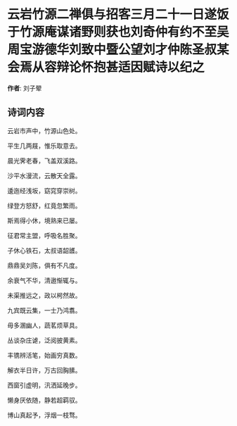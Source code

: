 # 云岩竹源二禅俱与招客三月二十一日遂饭于竹源庵谋诸野则获也刘奇仲有约不至吴周宝游德华刘致中暨公望刘才仲陈圣叔某会焉从容辩论怀抱甚适因赋诗以纪之

**作者**: 刘子翚

## 诗词内容

云岩市声中，竹源山色处。

平生几两屐，惟乐取意去。

晨光霁老春，飞盖双溪路。

沙平水漫流，云散天全露。

逶迤经浅坂，窈窕穿崇树。

绿登方怒舒，红竟忽繁雨。

斯焉得小休，境熟来已屡。

征君常主盟，呼吸名胜聚。

子休心铁石，太叔语韶頀。

鼎鼎吴刘陈，俱有不凡度。

余衰气不华，清遨惭辄与。

未渠推远之，政以枵然故。

九宾既云集，一士乃鸿翥。

毋多溷幽人，蔬茗烦草具。

丛谈杂庄谑，泛阅披黄素。

丰镌辨活笔，始画穷真数。

解衣半日许，万古回胸膆。

西窗引虚明，汛洒延晚步。

懒身厌依随，静若超羁驭。

博山真起予，浮烟一枝骛。

